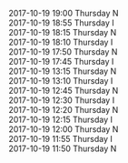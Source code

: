 2017-10-19 19:00 Thursday  N  
2017-10-19 18:55 Thursday  I  
2017-10-19 18:15 Thursday  N  
2017-10-19 18:10 Thursday  I  
2017-10-19 17:50 Thursday  N  
2017-10-19 17:45 Thursday  I  
2017-10-19 13:15 Thursday  N  
2017-10-19 13:10 Thursday  I  
2017-10-19 12:45 Thursday  N  
2017-10-19 12:30 Thursday  I  
2017-10-19 12:20 Thursday  N  
2017-10-19 12:15 Thursday  I  
2017-10-19 12:00 Thursday  N  
2017-10-19 11:55 Thursday  I  
2017-10-19 11:50 Thursday  N  
